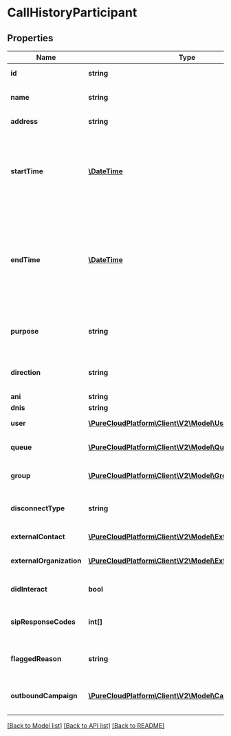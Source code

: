 # CallHistoryParticipant

## Properties
Name | Type | Description | Notes
------------ | ------------- | ------------- | -------------
**id** | **string** | The unique participant ID. | [optional] 
**name** | **string** | The display friendly name of the participant. | [optional] 
**address** | **string** | The participant address. | [optional] 
**startTime** | [**\DateTime**](\DateTime.md) | The time when this participant first joined the conversation. Date time is represented as an ISO-8601 string. For example: yyyy-MM-ddTHH:mm:ss.SSSZ | [optional] 
**endTime** | [**\DateTime**](\DateTime.md) | The time when this participant went disconnected for this media (eg: video disconnected time). Date time is represented as an ISO-8601 string. For example: yyyy-MM-ddTHH:mm:ss.SSSZ | [optional] 
**purpose** | **string** | The participant&#39;s purpose.  Values can be: &#39;agent&#39;, &#39;user&#39;, &#39;customer&#39;, &#39;external&#39;, &#39;acd&#39;, &#39;ivr | [optional] 
**direction** | **string** | The participant&#39;s direction.  Values can be: &#39;inbound&#39; or &#39;outbound&#39; | [optional] 
**ani** | **string** | The call ANI. | [optional] 
**dnis** | **string** | The call DNIS. | [optional] 
**user** | [**\PureCloudPlatform\Client\V2\Model\User**](User.md) | The PureCloud user for this participant. | [optional] 
**queue** | [**\PureCloudPlatform\Client\V2\Model\Queue**](Queue.md) | The PureCloud queue for this participant. | [optional] 
**group** | [**\PureCloudPlatform\Client\V2\Model\Group**](Group.md) | The group involved in the group ring call. | [optional] 
**disconnectType** | **string** | The reason the participant was disconnected from the conversation. | [optional] 
**externalContact** | [**\PureCloudPlatform\Client\V2\Model\ExternalContact**](ExternalContact.md) | The PureCloud external contact | [optional] 
**externalOrganization** | [**\PureCloudPlatform\Client\V2\Model\ExternalOrganization**](ExternalOrganization.md) | The PureCloud external organization | [optional] 
**didInteract** | **bool** | Indicates whether the contact ever connected | [optional] 
**sipResponseCodes** | **int[]** | Indicates SIP Response codes associated with the participant | [optional] 
**flaggedReason** | **string** | The reason specifying why participant flagged the conversation. | [optional] 
**outboundCampaign** | [**\PureCloudPlatform\Client\V2\Model\Campaign**](Campaign.md) | The outbound campaign associated with the participant | [optional] 

[[Back to Model list]](../README.md#documentation-for-models) [[Back to API list]](../README.md#documentation-for-api-endpoints) [[Back to README]](../README.md)


